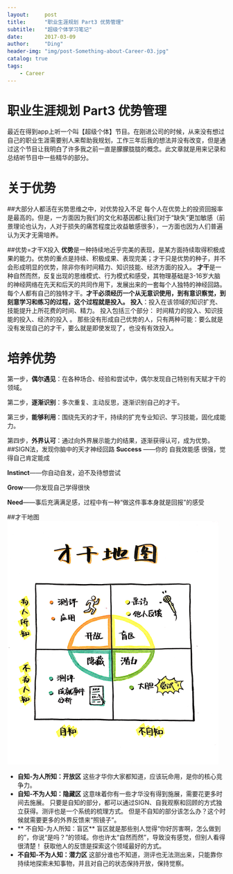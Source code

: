 ```yaml
---
layout:     post
title:      "职业生涯规划 Part3 优势管理"
subtitle:   "超级个体学习笔记"
date:       2017-03-09
author:     "Ding"
header-img: "img/post-Something-about-Career-03.jpg"
catalog: true
tags:
    - Career
---
```

# 职业生涯规划 Part3 优势管理
最近在得到app上听一个叫【超级个体】节目。在刚进公司的时候，从来没有想过自己的职业生涯需要别人来帮助我规划，工作三年后我的想法并没有改变，但是通过这个节目让我明白了许多我之前一直是朦朦胧胧的概念。此文章就是用来记录和总结听节目中一些精华的部分。

# 关于优势
##大部分人都活在劣势思维之中，对优势投入不足
每个人在优势上的投资回报率是最高的。但是，一方面因为我们的文化和基因都让我们对于“缺失”更加敏感（前景理论也认为，人对于损失的痛苦程度比收益敏感很多），一方面也因为人们普遍认为天才无需培养。

##优势=才干X投入
**优势**是一种持续地近乎完美的表现，是某方面持续取得积极成果的能力。优势的重点是持续、积极成果、表现完美；才干只是优势的种子，并不会形成明显的优势，除非你有时间精力、知识技能、经济方面的投入。
**才干**是一种自然而然，反复出现的思维模式、行为模式和感受，其物理基础是3-16岁大脑的神经网络在先天和后天的共同作用下，发展出来的一套每个人独特的神经回路。每个人都有自己的独特才干。**才干必须经历一个从无意识使用，到有意识察觉，到刻意学习和练习的过程，这个过程就是投入。**
**投入**：投入在该领域的知识扩充、技能提升上所花费的时间、精力。
投入包括三个部分： 时间精力的投入、知识技能的投入、经济的投入 。
那些没有形成自己优势的人，只有两种可能：要么就是没有发现自己的才干，要么就是即使发现了，也没有有效投入。

# 培养优势
第一步，**偶尔遇见**：在各种场合、经验和尝试中，偶尔发现自己特别有天赋才干的领域。

第二步，**逐渐识别**：多次重复、主动反思，逐渐识别自己的才干。

第三步，**能够利用**：围绕先天的才干，持续的扩充专业知识、学习技能，固化成能力。

第四步，**外界认可**：通过向外界展示能力的结果，逐渐获得认可，成为优势。
##SIGN法，发现你脑中的天才神经回路
**Success** ——你的 自我效能感 很强，觉得自己肯定能成

**Instinct**——你自动自发，迫不及待想尝试

**Grow**——你发现自己学得很快

**Need**——事后充满满足感，过程中有一种“做这件事本身就是回报”的感受

##才干地图
![](/img/in-post/post-Something-about-Career-03/2965645-422f74b66986feb0.png)
- **自知-为人所知：开放区**
这些才华你大家都知道，应该玩命用，是你的核心竞争力。
- **自知-不为人知：隐藏区**
这意味着你有一些才华没有得到施展，需要花更多时间去施展。
只要是自知的部分，都可以通过SIGN、自我观察和回顾的方式独立获得。测评也是一个系统的梳理方式。
但是不自知的部分该怎么办？这个时候就需要更多的外界反馈来“照镜子”。
- ** 不自知-为人所知：盲区**
盲区就是那些别人觉得“你好厉害啊，怎么做到的”，你说“是吗？”的领域。你也许太“自然而然”，导致没有感觉，但别人看得很清楚！
获取他人的反馈是探索这个领域最好的方式。
- **不自知-不为人知：潜力区**
这部分谁也不知道，测评也无法测出来，只能靠你持续地探索未知事物，并且对自己的状态保持开放，保持觉察。